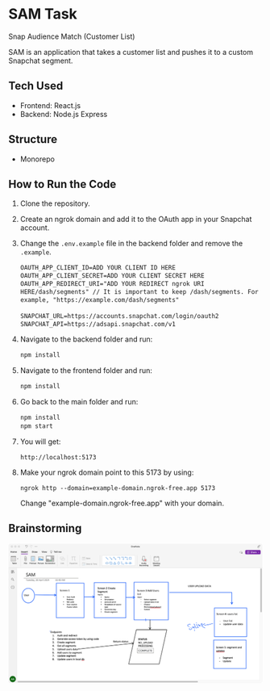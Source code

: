 # SAM Task

Snap Audience Match (Customer List)

SAM is an application that takes a customer list and pushes it to a custom Snapchat segment.

## Tech Used

- Frontend: React.js
- Backend: Node.js Express

## Structure

- Monorepo

## How to Run the Code

1. Clone the repository.
2. Create an ngrok domain and add it to the OAuth app in your Snapchat account.
3. Change the `.env.example` file in the backend folder and remove the `.example`.

   ```plaintext
   OAUTH_APP_CLIENT_ID=ADD YOUR CLIENT ID HERE
   OAUTH_APP_CLIENT_SECRET=ADD YOUR CLIENT SECRET HERE
   OAUTH_APP_REDIRECT_URI="ADD YOUR REDIRECT ngrok URI HERE/dash/segments" // It is important to keep /dash/segments. For example, "https://example.com/dash/segments"

   SNAPCHAT_URL=https://accounts.snapchat.com/login/oauth2
   SNAPCHAT_API=https://adsapi.snapchat.com/v1
   ```

4. Navigate to the backend folder and run:

   ```bash
   npm install
   ```

5. Navigate to the frontend folder and run:

   ```bash
   npm install
   ```

6. Go back to the main folder and run:

   ```bash
   npm install
   npm start
   ```

7. You will get:

   ```
   http://localhost:5173
   ```

8. Make your ngrok domain point to this 5173 by using:

   ```
   ngrok http --domain=example-domain.ngrok-free.app 5173
   ```

   Change "example-domain.ngrok-free.app" with your domain.

## Brainstorming

![Brainstorming](./sam.png)

